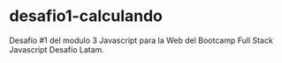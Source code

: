 # desafio1-calculando
Desafío #1 del modulo 3 Javascript para la Web del Bootcamp Full Stack Javascript Desafío Latam.
